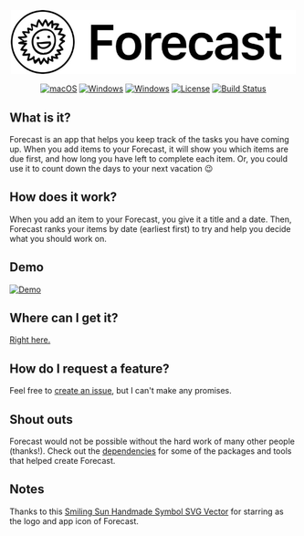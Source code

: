 <p align="center">
  <img width="500" src="./logo.jpg" alt="Forecast logo">
</p>

<div align="center">

[![macOS](https://img.shields.io/badge/macOS-Download-green.svg)](https://forecast.macguire.me/download)
[![Windows](https://img.shields.io/badge/Windows-Download-green.svg)](https://forecast.macguire.me/download)
[![Windows](https://img.shields.io/badge/Linux-Download-green.svg)](https://forecast.macguire.me/download)
[![License](https://img.shields.io/github/license/macguirerintoul/Forecast)](/LICENSE)
[![Build Status](https://travis-ci.com/macguirerintoul/Forecast.svg?branch=master)](https://travis-ci.com/macguirerintoul/Forecast)
</div>

## What is it?

Forecast is an app that helps you keep track of the tasks you have coming up. When you add items to your Forecast, it will show you which items are due first, and how long you have left to complete each item. Or, you could use it to count down the days to your next vacation 😉

## How does it work?

When you add an item to your Forecast, you give it a title and a date. Then, Forecast ranks your items by date (earliest first) to try and help you decide what you should work on.

## Demo

[![Demo](https://res.cloudinary.com/macguire/video/upload/q_auto/v1590461627/Forecast/videos/demo2.gif)](https://res.cloudinary.com/macguire/video/upload/q_auto/v1590461627/Forecast/videos/demo2.gif "Demo")

## Where can I get it?

[Right here.](https://forecast.macguire.me/download)

## How do I request a feature?

Feel free to [create an issue](https://github.com/mrintoul/Forecast/issues/new), but I can't make any promises.

## Shout outs

Forecast would not be possible without the hard work of many other people (thanks!). Check out the [dependencies](https://github.com/mrintoul/Forecast/network/dependencies) for some of the packages and tools that helped create Forecast.

## Notes

Thanks to this [Smiling Sun Handmade Symbol SVG Vector](https://www.svgrepo.com/svg/123560/smiling-sun-handmade-symbol) for starring as the logo and app icon of Forecast.
